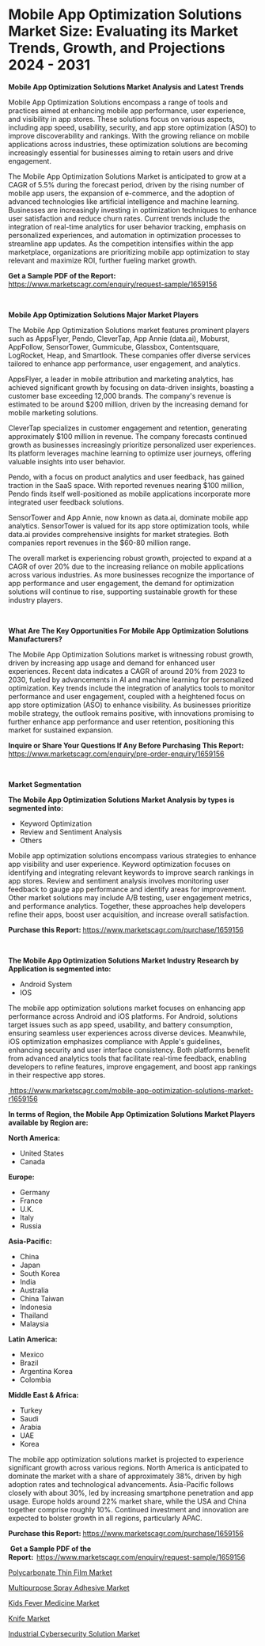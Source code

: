 <p><h1>Mobile App Optimization Solutions Market Size: Evaluating its Market Trends, Growth, and Projections 2024 - 2031</h1></p><p><strong>Mobile App Optimization Solutions Market Analysis and Latest Trends</strong></p>
<p><p>Mobile App Optimization Solutions encompass a range of tools and practices aimed at enhancing mobile app performance, user experience, and visibility in app stores. These solutions focus on various aspects, including app speed, usability, security, and app store optimization (ASO) to improve discoverability and rankings. With the growing reliance on mobile applications across industries, these optimization solutions are becoming increasingly essential for businesses aiming to retain users and drive engagement.</p><p>The Mobile App Optimization Solutions Market is anticipated to grow at a CAGR of 5.5% during the forecast period, driven by the rising number of mobile app users, the expansion of e-commerce, and the adoption of advanced technologies like artificial intelligence and machine learning. Businesses are increasingly investing in optimization techniques to enhance user satisfaction and reduce churn rates. Current trends include the integration of real-time analytics for user behavior tracking, emphasis on personalized experiences, and automation in optimization processes to streamline app updates. As the competition intensifies within the app marketplace, organizations are prioritizing mobile app optimization to stay relevant and maximize ROI, further fueling market growth.</p></p>
<p><strong>Get a Sample PDF of the Report:&nbsp;</strong> <a href="https://www.marketscagr.com/enquiry/request-sample/1659156?utm_campaign=1265&utm_medium=2&utm_source=Github&utm_content=ia&utm_term=03102024&utm_id=mobile-app-optimization-solutions">https://www.marketscagr.com/enquiry/request-sample/1659156</a></p>
<p>&nbsp;</p>
<p><strong>Mobile App Optimization Solutions Major Market Players</strong></p>
<p><p>The Mobile App Optimization Solutions market features prominent players such as AppsFlyer, Pendo, CleverTap, App Annie (data.ai), Moburst, AppFollow, SensorTower, Gummicube, Glassbox, Contentsquare, LogRocket, Heap, and Smartlook. These companies offer diverse services tailored to enhance app performance, user engagement, and analytics.</p><p>AppsFlyer, a leader in mobile attribution and marketing analytics, has achieved significant growth by focusing on data-driven insights, boasting a customer base exceeding 12,000 brands. The company's revenue is estimated to be around $200 million, driven by the increasing demand for mobile marketing solutions.</p><p>CleverTap specializes in customer engagement and retention, generating approximately $100 million in revenue. The company forecasts continued growth as businesses increasingly prioritize personalized user experiences. Its platform leverages machine learning to optimize user journeys, offering valuable insights into user behavior.</p><p>Pendo, with a focus on product analytics and user feedback, has gained traction in the SaaS space. With reported revenues nearing $100 million, Pendo finds itself well-positioned as mobile applications incorporate more integrated user feedback solutions.</p><p>SensorTower and App Annie, now known as data.ai, dominate mobile app analytics. SensorTower is valued for its app store optimization tools, while data.ai provides comprehensive insights for market strategies. Both companies report revenues in the $60-80 million range.</p><p>The overall market is experiencing robust growth, projected to expand at a CAGR of over 20% due to the increasing reliance on mobile applications across various industries. As more businesses recognize the importance of app performance and user engagement, the demand for optimization solutions will continue to rise, supporting sustainable growth for these industry players.</p></p>
<p>&nbsp;</p>
<p><strong>What Are The Key Opportunities For Mobile App Optimization Solutions Manufacturers?</strong></p>
<p><p>The Mobile App Optimization Solutions market is witnessing robust growth, driven by increasing app usage and demand for enhanced user experiences. Recent data indicates a CAGR of around 20% from 2023 to 2030, fueled by advancements in AI and machine learning for personalized optimization. Key trends include the integration of analytics tools to monitor performance and user engagement, coupled with a heightened focus on app store optimization (ASO) to enhance visibility. As businesses prioritize mobile strategy, the outlook remains positive, with innovations promising to further enhance app performance and user retention, positioning this market for sustained expansion.</p></p>
<p><strong>Inquire or Share Your Questions If Any Before Purchasing This Report:</strong> <a href="https://www.marketscagr.com/enquiry/pre-order-enquiry/1659156?utm_campaign=1265&utm_medium=2&utm_source=Github&utm_content=ia&utm_term=03102024&utm_id=mobile-app-optimization-solutions">https://www.marketscagr.com/enquiry/pre-order-enquiry/1659156</a></p>
<p>&nbsp;</p>
<p><strong>Market Segmentation</strong></p>
<p><strong>The Mobile App Optimization Solutions Market Analysis by types is segmented into:</strong></p>
<p><ul><li>Keyword Optimization</li><li>Review and Sentiment Analysis</li><li>Others</li></ul></p>
<p><p>Mobile app optimization solutions encompass various strategies to enhance app visibility and user experience. Keyword optimization focuses on identifying and integrating relevant keywords to improve search rankings in app stores. Review and sentiment analysis involves monitoring user feedback to gauge app performance and identify areas for improvement. Other market solutions may include A/B testing, user engagement metrics, and performance analytics. Together, these approaches help developers refine their apps, boost user acquisition, and increase overall satisfaction.</p></p>
<p><strong>Purchase this Report:&nbsp;</strong><a href="https://www.marketscagr.com/purchase/1659156?utm_campaign=1265&utm_medium=2&utm_source=Github&utm_content=ia&utm_term=03102024&utm_id=mobile-app-optimization-solutions">https://www.marketscagr.com/purchase/1659156</a></p>
<p>&nbsp;</p>
<p><strong>The Mobile App Optimization Solutions Market Industry Research by Application is segmented into:</strong></p>
<p><ul><li>Android System</li><li>IOS</li></ul></p>
<p><p>The mobile app optimization solutions market focuses on enhancing app performance across Android and iOS platforms. For Android, solutions target issues such as app speed, usability, and battery consumption, ensuring seamless user experiences across diverse devices. Meanwhile, iOS optimization emphasizes compliance with Apple's guidelines, enhancing security and user interface consistency. Both platforms benefit from advanced analytics tools that facilitate real-time feedback, enabling developers to refine features, improve engagement, and boost app rankings in their respective app stores.</p></p>
<p><a href="https://www.marketscagr.com/mobile-app-optimization-solutions-market-r1659156?utm_campaign=1265&utm_medium=2&utm_source=Github&utm_content=ia&utm_term=03102024&utm_id=mobile-app-optimization-solutions">&nbsp;https://www.marketscagr.com/mobile-app-optimization-solutions-market-r1659156</a></p>
<p><strong>In terms of Region, the Mobile App Optimization Solutions Market Players available by Region are:</strong></p>
<p>
    <p> <strong> North America: </strong>
        <ul>
            <li>United States</li>
            <li>Canada</li>
        </ul>
        </p> 
    <p> <strong> Europe: </strong>
        <ul>
            <li>Germany</li>
            <li>France</li>
            <li>U.K.</li>
            <li>Italy</li>
            <li>Russia</li>
        </ul>
        </p> 
    <p> <strong> Asia-Pacific: </strong>
        <ul>
            <li>China</li>
            <li>Japan</li>
            <li>South Korea</li>
            <li>India</li>
            <li>Australia</li>
            <li>China Taiwan</li>
            <li>Indonesia</li>
            <li>Thailand</li>
            <li>Malaysia</li>
        </ul>
        </p> 
    <p> <strong> Latin America: </strong>
        <ul>
            <li>Mexico</li>
            <li>Brazil</li>
            <li>Argentina Korea</li>
            <li>Colombia</li>
        </ul>
        </p> 
    <p> <strong> Middle East & Africa: </strong>
        <ul>
            <li>Turkey</li>
            <li>Saudi</li>
            <li>Arabia</li>
            <li>UAE</li>
            <li>Korea</li>
        </ul>
    </p>
    </p>
<p><p>The mobile app optimization solutions market is projected to experience significant growth across various regions. North America is anticipated to dominate the market with a share of approximately 38%, driven by high adoption rates and technological advancements. Asia-Pacific follows closely with about 30%, led by increasing smartphone penetration and app usage. Europe holds around 22% market share, while the USA and China together comprise roughly 10%. Continued investment and innovation are expected to bolster growth in all regions, particularly APAC.</p></p>
<p><strong>Purchase this Report: </strong><a href="https://www.marketscagr.com/purchase/1659156?utm_campaign=1265&utm_medium=2&utm_source=Github&utm_content=ia&utm_term=03102024&utm_id=mobile-app-optimization-solutions">https://www.marketscagr.com/purchase/1659156</a></p>
<p>&nbsp;<strong>Get a Sample PDF of the Report:&nbsp;&nbsp;</strong><a href="https://www.marketscagr.com/enquiry/request-sample/1659156?utm_campaign=1265&utm_medium=2&utm_source=Github&utm_content=ia&utm_term=03102024&utm_id=mobile-app-optimization-solutions">https://www.marketscagr.com/enquiry/request-sample/1659156</a></p>
<p><strong></strong></p>
<p><p><a href="https://www.linkedin.com/pulse/polycarbonate-thin-film-industry-analysis-report-its-market-cxa2c?utm_campaign=1265&utm_medium=2&utm_source=Github&utm_content=ia&utm_term=03102024&utm_id=mobile-app-optimization-solutions">Polycarbonate Thin Film Market</a></p><p><a href="https://www.linkedin.com/pulse/future-insights-multipurpose-spray-adhesive-market-trends-vyepe?trackingId=2I4BFHsPSKOW9oVtdWwPqA%3D%3D&utm_campaign=1265&utm_medium=2&utm_source=Github&utm_content=ia&utm_term=03102024&utm_id=mobile-app-optimization-solutions">Multipurpose Spray Adhesive Market</a></p><p><a href="https://issuu.com/reportprime-2/docs/kids-fever-medicine-market-size-203_de7a39e693a983?utm_campaign=1265&utm_medium=2&utm_source=Github&utm_content=ia&utm_term=03102024&utm_id=mobile-app-optimization-solutions">Kids Fever Medicine Market</a></p><p><a href="https://issuu.com/reportprime-2/docs/knife-market-size-2030.pptx_a5f4d642156334?utm_campaign=1265&utm_medium=2&utm_source=Github&utm_content=ia&utm_term=03102024&utm_id=mobile-app-optimization-solutions">Knife Market</a></p><p><a href="https://www.linkedin.com/pulse/industrial-cybersecurity-solution-market-share-size-trends-wlzkf?trackingId=eoHLY8JaRLi8HFSwwALlBw%3D%3D&utm_campaign=1265&utm_medium=2&utm_source=Github&utm_content=ia&utm_term=03102024&utm_id=mobile-app-optimization-solutions">Industrial Cybersecurity Solution Market</a></p></p>